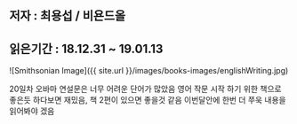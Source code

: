## 저자 : 최용섭 / 비욘드올

## 읽은기간 : 18.12.31 ~ 19.01.13

![Smithsonian Image]({{ site.url }}/images/books-images/englishWriting.jpg)

20일차 오바마 연설문은 너무 어려운 단어가 많았음
영어 작문 시작 하기 위한 책으로 좋은듯
하다보면 재밌음, 책 2편이 있으면 좋을것 같음
이번달안에 한번 더 쭈욱 내용을 읽어봐야 겠음
